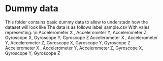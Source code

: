 # Dummy data
This folder contains basic dummy data to allow to understadn how the dataset will look like
The data is as follows label_sample.csv
With vales representing: 
\n
Accelerometer X , Accelerometer Y, Accelerometer Z, Gyroscope X, Gyroscope Y, Gyroscope Z
Accelerometer X , Accelerometer Y, Accelerometer Z, Gyroscope X, Gyroscope Y, Gyroscope Z
Accelerometer X , Accelerometer Y, Accelerometer Z, Gyroscope X, Gyroscope Y, Gyroscope Z
